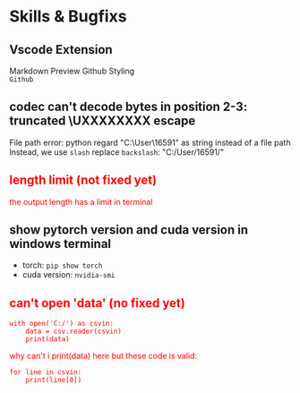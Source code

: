 # Skills & Bugfixs

## Vscode Extension
Markdown Preview Github Styling <br>
`Github`

## codec can't decode bytes in position 2-3: truncated \UXXXXXXXX escape
File path error: python regard "C:\User\16591" as string instead of a file path <br>
Instead, we use `slash` replace `backslash`: "C:/User/16591/" <br>

## <span style="color:red">   length limit (not fixed yet)  </span>
<div style="color:red"> 
the output length has a limit in terminal  
</div>

## show pytorch version and cuda version in windows terminal
- torch: ```pip show torch```
- cuda version: ```nvidia-smi```

## <span style="color:red"> can't open 'data' (no fixed yet) </span> 
<div style="color:red">

```
with open('C:/') as csvin:
    data = csv.reader(csvin)
    print(data)
```
why can't i print(data) here 
but these code is valid:
```
for line in csvin:
    print(line[0])
```
</div>
